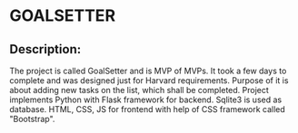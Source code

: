 # **GOALSETTER**

## **Description:**

The project is called GoalSetter and is MVP of MVPs. It took a few days to complete and was designed just for Harvard requirements.
Purpose of it is about adding new tasks on the list, which shall be completed. 
Project implements Python with Flask framework for backend. Sqlite3 is used as database. HTML, CSS, JS for frontend with help of CSS framework called "Bootstrap".
